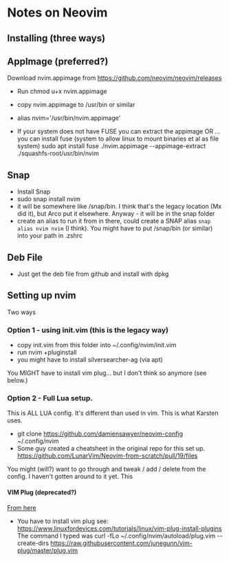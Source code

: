 # Notes on Neovim

## Installing (three ways)

## AppImage (preferred?)

Download nvim.appimage from https://github.com/neovim/neovim/releases
- Run chmod u+x nvim.appimage 
- copy nvim.appimage to /usr/bin or similar 
- alias nvim='/usr/bin/nvim.appimage'

- If your system does not have FUSE you can extract the appimage OR ... you can install fuse (system to allow linux to mount binaries et al as file system) sudo apt install fuse
./nvim.appimage --appimage-extract
./squashfs-root/usr/bin/nvim



## Snap
- Install Snap
- sudo snap install nvim
- it will be somewhere like /snap/bin. I think that's the legacy location (Mx did it), but Arco put it elsewhere. Anyway - it will be in the snap folder
- create an alias to run it from in there, could create a SNAP alias ```snap alias nvim nvim``` (I think). You might have to put /snap/bin (or similar) into your path in .zshrc

## Deb File
- Just get the deb file from github and install with dpkg


## Setting up nvim
Two ways
### Option 1 - using init.vim (this is the legacy way)
- copy init.vim from this folder into ~/.config/nvim/init.vim
- run nvim +pluginstall
- you might have to install silversearcher-ag (via apt)

You MIGHT have to install vim plug... but I don't think so anymore (see below.)

### Option 2 - Full Lua setup. 
This is ALL LUA config. It's different than used in vim. This is what Karsten uses.
- git clone https://github.com/damiensawyer/neovim-config ~/.config/nvim
- Some guy created a cheatsheet in the original repo for this set up. https://github.com/LunarVim/Neovim-from-scratch/pull/19/files

You might (will?) want to go through and tweak / add / delete from the config. I haven't gotten around to it yet. This

#### VIM Plug (deprecated?)
[From here](https://betterprogramming.pub/setting-up-neovim-for-web-development-in-2020-d800de3efacd)
- You have to install vim plug
see:
https://www.linuxfordevices.com/tutorials/linux/vim-plug-install-plugins
The command I typed was 
curl -fLo ~/.config/nvim/autoload/plug.vim --create-dirs https://raw.githubusercontent.com/junegunn/vim-plug/master/plug.vim